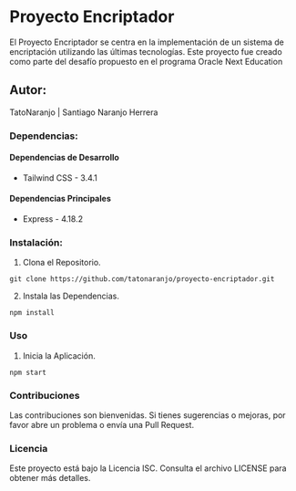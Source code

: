# Proyecto Encriptador
El Proyecto Encriptador se centra en la implementación de un sistema de encriptación utilizando las últimas tecnologías. Este proyecto fue creado como parte del desafío propuesto en el programa Oracle Next Education

## Autor:
TatoNaranjo | Santiago Naranjo Herrera 

### Dependencias:
#### Dependencias de Desarrollo
- Tailwind CSS - 3.4.1
#### Dependencias Principales
- Express - 4.18.2

### Instalación: 
1. Clona el Repositorio.
```git
git clone https://github.com/tatonaranjo/proyecto-encriptador.git
```
2. Instala las Dependencias.
```nodeJS
npm install
```
### Uso
1. Inicia la Aplicación.
```nodeJS
npm start
```
### Contribuciones
Las contribuciones son bienvenidas. Si tienes sugerencias o mejoras, por favor abre un problema o envía una Pull Request.

### Licencia
Este proyecto está bajo la Licencia ISC. Consulta el archivo LICENSE para obtener más detalles.






